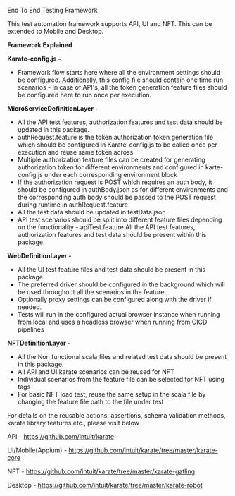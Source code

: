 End To End Testing Framework

This test automation framework supports API, UI and NFT. This can be extended to Mobile and Desktop.

**Framework Explained**

**Karate-config.js -**
* Framework flow starts here where all the environment settings should be configured. Additionally, this config file should contain one time run scenarios - In case of API's, all the token generation feature files should be configured here to run once per execution.

**MicroServiceDefinitionLayer -**
* All the API test features, authorization features and test data should be updated in this package.
* authRequest.feature is the token authorization token generation file which should be configured in Karate-config.js to be called once per execution and reuse same token across
* Multiple authorization feature files can be created for generating authorization token for different environments and configured in karte-config.js under each corresponding environment block
* If the authorization request is POST which requires an auth body, it should be configured in authBody.json as for different environments and the corresponding auth body should be passed to the POST request during runtime in authRequest.feature
* All the test data should be updated in testData.json
* API test scenarios should be split into different feature files depending on the functionality - apiTest.feature
All the API test features, authorization features and test data should be present within this package.

**WebDefinitionLayer -**
* All the UI test feature files and test data should be present in this package.
* The preferred driver should be configured in the background which will be used throughout all the scenarios in the feature
* Optionally proxy settings can be configured along with the driver if needed.
* Tests will run in the configured actual browser instance when running from local and uses a headless browser when running from CICD pipelines

**NFTDefinitionLayer -**
* All the Non functional scala files and related test data should be present in this package.
* All API and UI karate scenarios can be reused for NFT
* Individual scenarios from the feature file can be selected for NFT using tags
* For basic NFT load test, reuse the same setup in the scala file by changing the feature file path to the file under test

For details on the reusable actions, assertions, schema validation methods, karate library features etc.,  please visit below 

API - https://github.com/intuit/karate

UI/Mobile(Appium) - https://github.com/intuit/karate/tree/master/karate-core

NFT - https://github.com/intuit/karate/tree/master/karate-gatling

Desktop - https://github.com/intuit/karate/tree/master/karate-robot
 

